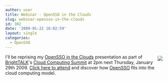 ```yaml
---
author: user
title: Webinar - OpenSSO in the Clouds
slug: webinar-opensso-in-the-clouds
id: 302
date: '2009-01-22 16:02:59'
layout: single
categories:
  - OpenSSO
---
```


<span style="margin: 5px; float: right;">[![](http://blog.superpat.com/wp-content/uploads/2009/09/OpenSSO_BrightTALK200901.png)](http://www.brighttalk.com/webcasts/2241/attend)</span>

I'll be reprising my [OpenSSO in the Clouds](http://blog.superpat.com/2008/12/08/opensso-in-the-clouds/) presentation as part of [BrightTALK](http://www.brighttalk.com/)'s [Cloud Computing Summit](http://www.brighttalk.com/webcasts/search/Cloud%2520Computing%2520Summit/status/upcoming) at 2pm next Thursday, January 29th 2009\. [Click here to attend](http://www.brighttalk.com/webcasts/2241/attend) and discover how [OpenSSO](http://opensso.org/) fits into the cloud computing model.